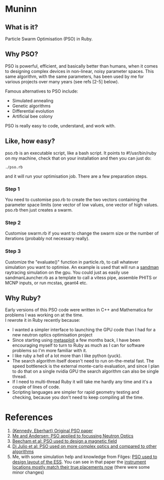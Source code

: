 # Muninn


## What is it?

Particle Swarm Optimisation (PSO) in Ruby.


## Why PSO?

PSO is powerful, efficient, and basically better than humans, when it
comes to designing complex devices in non-linear, noisy parameter
spaces.  This same algorithm, with the same parameters, has been used
by me for various projects over many years (see refs [2-5] below).

Famous alternatives to PSO include:

* Simulated annealing 
* Genetic algorithms
* Differential evolution
* Artificial bee colony

PSO is really easy to code, understand, and work with.

## Like, how easy?

pso.rb is an executable script, like a bash script.  It points to 
#!/usr/bin/ruby on my machine, check that on your installation and then 
you can just do:
```
./pso.rb
```
and it will run your optimisation job.  There are a few preparation steps.

### Step 1
You need to customise pso.rb to create the two vectors containing 
the parameter space limits (one vector of low values, one vector
of high values.  pso.rb then just creates a swarm.

### Step 2
Customise swarm.rb if you want to change the swarm size or the
number of iterations (probably not necessary really).

### Step 3
Customize the "evaluate()" function in particle.rb, to call whatever
simulation you want to optimise.  An example is used that will
run a [sandman](https://github.com/localoptimum/sandman) raytracing simulation on the gpu.
You could just as easily use sandmanLauncher.rb as a template to
call a vitess pipe, assemble PHITS or MCNP inputs, or run mcstas, geant4 etc.


## Why Ruby?

Early versions of this PSO code were written in C++ and
Mathematica for problems I was working on at the time.  
I rewrote it in Ruby recently because:

* I wanted a simpler interface to launching the GPU code than I had for a new neutron optics optimisation project
* Since starting using [metasploit](https://www.metasploit.com) a few months back, I have been encouraging myself to turn to Ruby as much as I can for software problems so I'm more familiar with it.
* I like ruby a hell of a lot more than I like python (yuck).
* The search algorithm itself doesn't need to run on-the-metal fast.
  The speed bottleneck is the external monte-carlo evaluation, and
  since I plan to do that on a single nvidia GPU the search algorithm
  can also be single thread.
* If I need to multi-thread Ruby it will take me hardly any time and
  it's a couple of lines of code.
* Scripting languages are simpler for rapid geometry testing and
  checking, because you don't need to keep compiling all the time.
  

# References

1. [(Kennedy, Eberhart) Original PSO paper](https://doi.org/10.1109%2FICNN.1995.488968)
2. [Me and Andersen: PSO applied to focussing Neutron
   Optics](https://doi.org/10.1107/S0021889809003483)
3. [Beecham et al: PSO used to design a magnetic
   field](https://doi.org/10.1016/j.physb.2010.11.054)
4. [Di Julio et al: PSO used on more complex optics and compared to other
   algorithms](https://doi.org/10.1088/1742-6596/528/1/012006)
5. Me, with some simulation help and knowledge from Filges: [PSO used to design layout of the ESS](https://doi.org/10.1088/2399-6528/ab8782).  You can see in that paper the [instrument locations mostly match their true placements now](https://europeanspallationsource.se/instruments) (there were some minor changes) 
